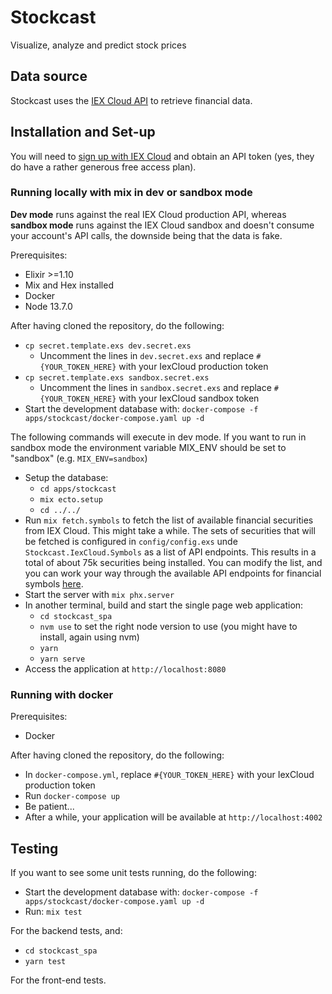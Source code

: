 # Stockcast

Visualize, analyze and predict stock prices

## Data source

Stockcast uses the [IEX Cloud API](https://iexcloud.io/) to retrieve financial data.

## Installation and Set-up

You will need to [sign up with IEX Cloud](https://iexcloud.io/cloud-login#/register/) and obtain an API token (yes, they do have a rather generous free access plan).

### Running locally with mix in dev or sandbox mode

**Dev mode** runs against the real IEX Cloud production API, whereas **sandbox mode** runs against the IEX Cloud sandbox 
 and doesn't consume your account's API calls, the downside being that the data is fake.

Prerequisites:

* Elixir >=1.10
* Mix and Hex installed
* Docker
* Node 13.7.0

After having cloned the repository, do the following:

* `cp secret.template.exs dev.secret.exs`
    * Uncomment the lines in `dev.secret.exs` and replace `#{YOUR_TOKEN_HERE}` with your IexCloud production token
* `cp secret.template.exs sandbox.secret.exs`
    * Uncomment the lines in `sandbox.secret.exs` and replace `#{YOUR_TOKEN_HERE}` with your IexCloud sandbox token
* Start the development database with: `docker-compose -f apps/stockcast/docker-compose.yaml up -d`

The following commands will execute in dev mode. 
If you want to run in sandbox mode the environment
variable MIX_ENV should be set to "sandbox" (e.g. `MIX_ENV=sandbox`)

* Setup the database: 
    * `cd apps/stockcast`
    * `mix ecto.setup`
    * `cd ../../`
* Run `mix fetch.symbols` to fetch the list of available financial securities from IEX Cloud. This might take a while.
  The sets of securities that will be fetched is configured in `config/config.exs` unde `Stockcast.IexCloud.Symbols` as a list of API endpoints.
  This results in a total of about 75k securities being installed.
  You can modify the list, and you can work your way through the available API endpoints for financial symbols [here](https://iexcloud.io/docs/api/#reference-data).
* Start the server with `mix phx.server`
* In another terminal, build and start the single page web application: 
  * `cd stockcast_spa`
  * `nvm use` to set the right node version to use (you might have to install, again using nvm)
  * `yarn`
  * `yarn serve`
* Access the application at `http://localhost:8080`

### Running with docker

Prerequisites:

* Docker

After having cloned the repository, do the following:

* In `docker-compose.yml`, replace `#{YOUR_TOKEN_HERE}` with your IexCloud production token
* Run `docker-compose up`
* Be patient...
* After a while, your application will be available at `http://localhost:4002`

## Testing

If you want to see some unit tests running, do the following:

* Start the development database with: `docker-compose -f apps/stockcast/docker-compose.yaml up -d`
* Run: `mix test`

For the backend tests, and:

* `cd stockcast_spa`
* `yarn test`

For the front-end tests.
